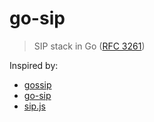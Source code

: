 # go-sip

> SIP stack in Go ([RFC 3261](https://tools.ietf.org/html/rfc3261))

Inspired by:
- [gossip](https://github.com/StefanKopieczek/gossip)
- [go-sip](https://github.com/1lann/go-sip)
- [sip.js](https://github.com/kirm/sip.js)